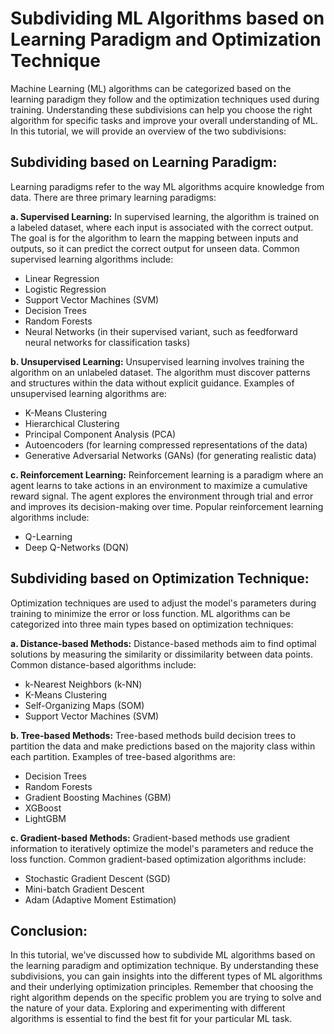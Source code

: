 # Subdividing ML Algorithms based on Learning Paradigm and Optimization Technique

Machine Learning (ML) algorithms can be categorized based on the learning paradigm they follow and the optimization techniques used during training. Understanding these subdivisions can help you choose the right algorithm for specific tasks and improve your overall understanding of ML. In this tutorial, we will provide an overview of the two subdivisions:

## Subdividing based on Learning Paradigm:

Learning paradigms refer to the way ML algorithms acquire knowledge from data. There are three primary learning paradigms:

**a. Supervised Learning:**
In supervised learning, the algorithm is trained on a labeled dataset, where each input is associated with the correct output. The goal is for the algorithm to learn the mapping between inputs and outputs, so it can predict the correct output for unseen data. Common supervised learning algorithms include:

- Linear Regression
- Logistic Regression
- Support Vector Machines (SVM)
- Decision Trees
- Random Forests
- Neural Networks (in their supervised variant, such as feedforward neural networks for classification tasks)

**b. Unsupervised Learning:**
Unsupervised learning involves training the algorithm on an unlabeled dataset. The algorithm must discover patterns and structures within the data without explicit guidance. Examples of unsupervised learning algorithms are:

- K-Means Clustering
- Hierarchical Clustering
- Principal Component Analysis (PCA)
- Autoencoders (for learning compressed representations of the data)
- Generative Adversarial Networks (GANs) (for generating realistic data)

**c. Reinforcement Learning:**
Reinforcement learning is a paradigm where an agent learns to take actions in an environment to maximize a cumulative reward signal. The agent explores the environment through trial and error and improves its decision-making over time. Popular reinforcement learning algorithms include:

- Q-Learning
- Deep Q-Networks (DQN)

## Subdividing based on Optimization Technique:

Optimization techniques are used to adjust the model's parameters during training to minimize the error or loss function. ML algorithms can be categorized into three main types based on optimization techniques:

**a. Distance-based Methods:**
Distance-based methods aim to find optimal solutions by measuring the similarity or dissimilarity between data points. Common distance-based algorithms include:

- k-Nearest Neighbors (k-NN)
- K-Means Clustering
- Self-Organizing Maps (SOM)
- Support Vector Machines (SVM)

**b. Tree-based Methods:**
Tree-based methods build decision trees to partition the data and make predictions based on the majority class within each partition. Examples of tree-based algorithms are:

- Decision Trees
- Random Forests
- Gradient Boosting Machines (GBM)
- XGBoost
- LightGBM

**c. Gradient-based Methods:**
Gradient-based methods use gradient information to iteratively optimize the model's parameters and reduce the loss function. Common gradient-based optimization algorithms include:

- Stochastic Gradient Descent (SGD)
- Mini-batch Gradient Descent
- Adam (Adaptive Moment Estimation)

## Conclusion:

In this tutorial, we've discussed how to subdivide ML algorithms based on the learning paradigm and optimization technique. By understanding these subdivisions, you can gain insights into the different types of ML algorithms and their underlying optimization principles. Remember that choosing the right algorithm depends on the specific problem you are trying to solve and the nature of your data. Exploring and experimenting with different algorithms is essential to find the best fit for your particular ML task.
